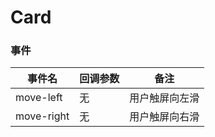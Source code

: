 # Card

<card-a></card-a>
<show-code :code="'%3Ctemplate%3E%0A%20%20%3Cdiv%20class%3D%22demo%22%3E%0A%20%20%20%20%3Cro-card%0A%20%20%20%20%20%20@move-left%3D%22handleMoveLeft%22%0A%20%20%20%20%20%20@move-right%3D%22handleMoveRight%22%0A%20%20%20%20%20%20%3Aclass%3D%22isActive%20%3F%20%27active%27%20%3A%20%27%27%22%0A%20%20%20%20%3E%0A%20%20%20%20%20%20%3Cdiv%3E%7B%7B%20msg%20%7D%7D%3C/div%3E%0A%20%20%20%20%3C/ro-card%3E%0A%20%20%20%20%3Cb%20class%3D%22del%22%3E%u5220%u9664%3C/b%3E%0A%20%20%3C/div%3E%0A%3C/template%3E%0A%3Cscript%3E%0Aexport%20default%20%7B%0A%20%20name%3A%20%22CardA%22%2C%0A%20%20data%3A%20%28%29%20%3D%3E%20%28%7B%0A%20%20%20%20msg%3A%20%22%u6CA1%u6709%u52A8%u4F5C%22%2C%0A%20%20%20%20isActive%3A%20false%0A%20%20%7D%29%2C%0A%20%20methods%3A%20%7B%0A%20%20%20%20handleMoveLeft%28%29%20%7B%0A%20%20%20%20%20%20this.msg%20%3D%20%22%u4F60%u5F80%u5DE6%u6ED1%u4E86%22%3B%0A%20%20%20%20%20%20this.isActive%20%3D%20true%3B%0A%20%20%20%20%7D%2C%0A%20%20%20%20handleMoveRight%28%29%20%7B%0A%20%20%20%20%20%20this.msg%20%3D%20%22%u4F60%u5F80%u53F3%u6ED1%u4E86%22%3B%0A%20%20%20%20%20%20this.isActive%20%3D%20false%3B%0A%20%20%20%20%7D%0A%20%20%7D%0A%7D%3B%0A%3C/script%3E%0A%3Cstyle%20lang%3D%22less%22%20scoped%3E%0A.demo%20%7B%0A%20%20position%3A%20relative%3B%0A%20%20.ro-card%20%7B%0A%20%20%20%20transform%3A%20translateX%280%29%3B%0A%20%20%20%20transition%3A%200.4s%20all%20ease%3B%0A%20%20%20%20text-align%3A%20center%3B%0A%20%20%20%20%26.active%20%7B%0A%20%20%20%20%20%20transform%3A%20translateX%28-80px%29%3B%0A%20%20%20%20%7D%0A%20%20%7D%0A%20%20.del%20%7B%0A%20%20%20%20position%3A%20absolute%3B%0A%20%20%20%20right%3A%200%3B%0A%20%20%20%20top%3A%205px%3B%0A%20%20%20%20bottom%3A%205px%3B%0A%20%20%20%20width%3A%2080px%3B%0A%20%20%20%20display%3A%20flex%3B%0A%20%20%20%20align-items%3A%20center%3B%0A%20%20%20%20justify-content%3A%20center%3B%0A%20%20%20%20background%3A%20%23b5495b%3B%0A%20%20%20%20color%3A%20%23fff%3B%0A%20%20%20%20z-index%3A%20-5%3B%0A%20%20%7D%0A%7D%0A%3C/style%3E%0A'"></show-code>


### 事件

| 事件名     | 回调参数 | 备注           |
| ---------- | -------- | -------------- |
| move-left  | 无       | 用户触屏向左滑 |
| move-right | 无       | 用户触屏向右滑 |

